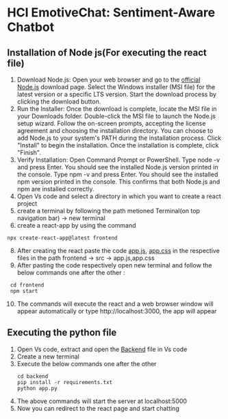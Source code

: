 # HCI EmotiveChat: Sentiment-Aware Chatbot

## Installation of Node js(For executing the react file)

1. Download Node.js:
Open your web browser and go to the [official Node.js](https://nodejs.org/en/download) download page. 
Select the Windows installer (MSI file) for the latest version or a specific LTS version. 
Start the download process by clicking the download button. 
2. Run the Installer:
Once the download is complete, locate the MSI file in your Downloads folder. 
Double-click the MSI file to launch the Node.js setup wizard. 
Follow the on-screen prompts, accepting the license agreement and choosing the installation directory. 
You can choose to add Node.js to your system's PATH during the installation process. 
Click "Install" to begin the installation. 
Once the installation is complete, click "Finish". 
3. Verify Installation:
Open Command Prompt or PowerShell. 
Type node -v and press Enter. You should see the installed Node.js version printed in the console. 
Type npm -v and press Enter. You should see the installed npm version printed in the console. This confirms that both Node.js and npm are installed correctly.
4. Open Vs code and select a directory in which you want to create a react project
5. create a terminal by following the path metioned Terminal(on top navigation bar) -> new terminal
6.  create a react-app by using the command
   ```
   npx create-react-app@latest frontend
```
8.  After creating the react paste the code [app.js](https://drive.google.com/file/d/1dOICL8ttvnY8or3v3r-J8Mc7hAa-d3ui/view?usp=sharing), [app.css](https://drive.google.com/file/d/1nvqs2E2wLLYPpKa-6u4jU3uvtfseJcZV/view?usp=sharing) in the respective files in the path frontend -> src -> app.js,app.css
9.  After pasting the code respectively open new terminal and follow the below commands one after the other :
   ```
    cd frontend
    npm start
   ```
10. The commands will execute the react and a web browser window will appear automatically or type http://localhost:3000, the app will appear

## Executing the python file
1. Open Vs code, extract and open the [Backend](https://drive.google.com/drive/folders/14mTQQfo1Vs-MMU1jM0U-upmS06xq96F1?usp=sharing) file in Vs code
2. Create a new terminal
3. Execute the below commands one after the other
   ```
   cd backend
   pip install -r requirements.txt
   python app.py
    ```
4. The above commands will start the server at localhost:5000
5. Now you can redirect to the react page and start chatting

    
